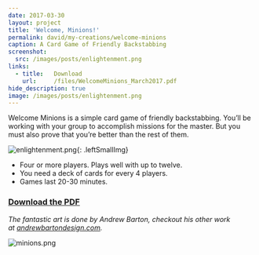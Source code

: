 ```yaml
---
date: 2017-03-30
layout: project
title: 'Welcome, Minions!'
permalink: david/my-creations/welcome-minions
caption: A Card Game of Friendly Backstabbing
screenshot:
  src: /images/posts/enlightenment.png
links: 
  - title:   Download
    url:     /files/WelcomeMinions_March2017.pdf
hide_description: true
image: /images/posts/enlightenment.png
---
```

Welcome Minions is a simple card game of friendly backstabbing. You’ll be working with your group to accomplish missions for the master. But you must also prove that you’re better than the rest of them.

![enlightenment.png]({{site.url}}/images/posts/enlightenment.png){: .leftSmallImg}

 * Four or more players. Plays well with up to twelve.
 * You need a deck of cards for every 4 players.
 * Games last 20-30 minutes.
 
### [Download the PDF]({{site.url}}/files/WelcomeMinions_March2017.pdf)

*The fantastic art is done by Andrew Barton, checkout his other work at <a href="http://andrewbartondesign.com/" target="_blank">andrewbartondesign.com</a>.*

![minions.png]({{site.url}}/images/posts/minions.png)

